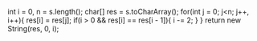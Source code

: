 int i = 0, n = s.length();
char[] res = s.toCharArray();
for(int j = 0; j<n; j++, i++){
res[i] = res[j];
if(i > 0 && res[i] == res[i - 1]){
i -= 2;
}
}
return new String(res, 0, i);